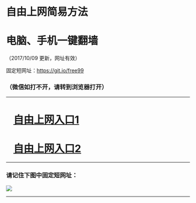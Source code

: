 ﻿# 自由上网简易方法

# 电脑、手机一键翻墙

（2017/10/09 更新，网址有效）

固定短网址：https://git.io/free99

### （微信如打不开，请转到浏览器打开）


***





# &nbsp;&nbsp; <a href="http://ft3121012064.fwq-tz-1001.info/fwqtz01.html?t=100900125470 " target="_blank">自由上网入口1</a>
# &nbsp;&nbsp; <a href="http://ft234011797.fwq-tz-1002.info/fwqtz02.html?t=10090016564 " target="_blank">自由上网入口2</a>
***

### 请记住下图中固定短网址：

<img src="https://s3-us-west-2.amazonaws.com/fwq-1001/yjfq-20170905okok.png" /> 


***

